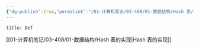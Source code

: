 ```yaml
---
{"dg-publish":true,"permalink":"/01-计算机笔记/03-408/01-数据结构/Hash 表/","tags":["personal/blog","algorithm/hash"]}
---
```


```ad-summary
title: Def

```

[[01-计算机笔记/03-408/01-数据结构/Hash 表的实现\|Hash 表的实现]]
